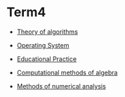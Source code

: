 # Term4

+ [Theory of algorithms](https://github.com/liub0v/BSU-labs/tree/master/TA)

+ [Operating System](https://github.com/liub0v/BSU-labs/tree/master/OS)

+ [Educational Practice](https://github.com/liub0v/BSU-labs/tree/master/Practice)

+ [Сomputational methods of algebra](https://github.com/liub0v/BSU-labs/tree/master/%D0%A1omputational%20methods%20of%20algebra)

+ [Methods of numerical analysis]()

